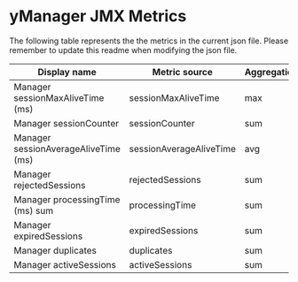 # yManager JMX Metrics
The following table represents the the metrics in the current json file. Please remember to update this readme when modifying the json file.


|Display name	|Metric source	|Aggregation|
|-------------|---------------|-----------|
|Manager sessionMaxAliveTime (ms)|sessionMaxAliveTime|max|
|Manager sessionCounter|sessionCounter|sum|
|Manager sessionAverageAliveTime (ms)|sessionAverageAliveTime|avg|
|Manager rejectedSessions|rejectedSessions|sum|
|Manager processingTime (ms) sum|processingTime|sum|
|Manager expiredSessions|expiredSessions|sum|
|Manager duplicates|duplicates|sum|
|Manager activeSessions|activeSessions|sum|
